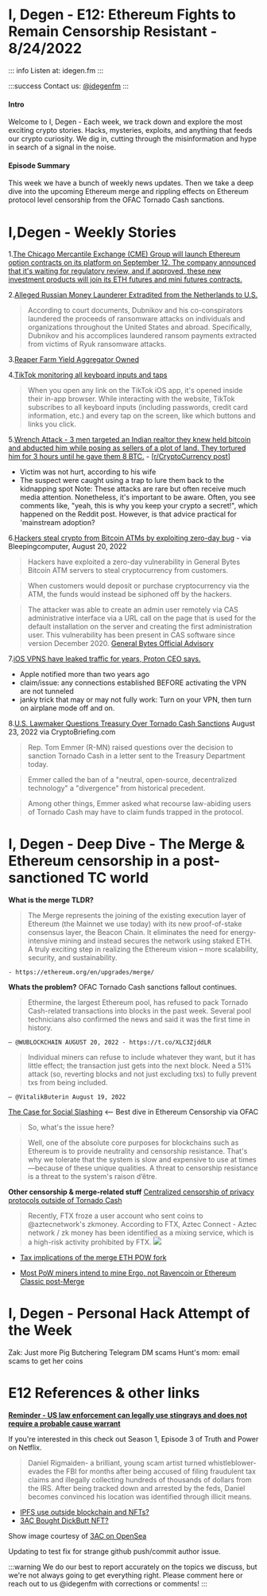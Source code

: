 # I, Degen - E12: Ethereum Fights to Remain Censorship Resistant - 8/24/2022

::: info
Listen at: idegen.fm 
:::

:::success
Contact us: [@idegenfm](https://twitter.com/idegenfm)
:::

#### Intro
Welcome to I, Degen - Each week, we track down and explore the most exciting crypto stories. Hacks, mysteries, exploits, and anything that feeds our crypto curiosity. We dig in, cutting through the misinformation and hype in search of a signal in the noise. 

#### Episode Summary
This week we have a bunch of weekly news updates. Then we take a deep dive into the upcoming Ethereum merge and rippling effects on Ethereum protocol level censorship from the OFAC Tornado Cash sanctions. 

# I,Degen - Weekly Stories

1.[The Chicago Mercantile Exchange (CME) Group will launch Ethereum option contracts on its platform on September 12. The company announced that it's waiting for regulatory review, and if approved, these new investment products will join its ETH futures and mini futures contracts.](https://bitcoinist.com/the-cme-launch-ethereum-options-ahead-of-the-merge/)

2.[Alleged Russian Money Launderer Extradited from the Netherlands to U.S.](https://www.justice.gov/opa/pr/alleged-russian-money-launderer-extradited-netherlands-us)
> According to court documents, Dubnikov and his co-conspirators laundered the proceeds of ransomware attacks on individuals and organizations throughout the United States and abroad. Specifically, Dubnikov and his accomplices laundered ransom payments extracted from victims of Ryuk ransomware attacks.

3.[Reaper Farm Yield Aggregator Owned](https://twitter.com/peckshield/status/1554423493390893057?s=12&t=rIQ0Bu1MzKT6I0UUQG8tyQ)

4.[TikTok monitoring all keyboard inputs and taps](https://krausefx.com/blog/announcing-inappbrowsercom-see-what-javascript-commands-get-executed-in-an-in-app-browser)
> When you open any link on the TikTok iOS app, it's opened inside their in-app browser. While interacting with the website, TikTok subscribes to all keyboard inputs (including passwords, credit card information, etc.) and every tap on the screen, like which buttons and links you click.

5.[Wrench Attack - 3 men targeted an Indian realtor they knew held bitcoin and abducted him while posing as sellers of a plot of land. They tortured him for 3 hours until he gave them 8 BTC.](https://timesofindia.indiatimes.com/city/lucknow/uttar-pradesh-three-take-rs-1-3-crore-ransom-in-bitcoins-from-realtor-held/articleshow/93603640.cms) - [[r/CryptoCurrency post](https://www.reddit.com/r/CryptoCurrency/comments/wt2rm6/3_men_targeted_an_indian_realtor_whom_they_knew/)]
* Victim was not hurt, according to his wife
* The suspect were caught using a trap to lure them back to the kidnapping spot 
Note: These attacks are rare but often receive much media attention. Nonetheless, it's important to be aware. Often, you see comments like, "yeah, this is why you keep your crypto a secret!", which happened on the Reddit post. However, is that advice practical for 'mainstream adoption?  

6.[Hackers steal crypto from Bitcoin ATMs by exploiting zero-day bug](https://www.bleepingcomputer.com/news/security/hackers-steal-crypto-from-bitcoin-atms-by-exploiting-zero-day-bug/) - via Bleepingcomputer, August 20, 2022 
> Hackers have exploited a zero-day vulnerability in General Bytes Bitcoin ATM servers to steal cryptocurrency from customers.

> When customers would deposit or purchase cryptocurrency via the ATM, the funds would instead be siphoned off by the hackers. 

> The attacker was able to create an admin user remotely via CAS administrative interface via a URL call on the page that is used for the default installation on the server and creating the first administration user. This vulnerability has been present in CAS software since version December 2020. 
[General Bytes Official Advisory](https://generalbytes.atlassian.net/wiki/spaces/ESD/pages/2785509377/Security+Incident+August+18th+2022)

7.[iOS VPNS have leaked traffic for years, Proton CEO says.](https://arstechnica.com/information-technology/2022/08/ios-vpns-still-leak-traffic-more-than-2-years-later-researcher-claims/)
* Apple notified more than two years ago
* claim/issue: any connections established BEFORE activating the VPN are not tunneled
* janky trick that may or may not fully work: Turn on your VPN, then turn on airplane mode off and on.  


8.[U.S. Lawmaker Questions Treasury Over Tornado Cash Sanctions](https://cryptobriefing.com/u-s-lawmaker-questions-treasury-over-tornado-cash-sanctions/) August 23, 2022  via CryptoBriefing.com  
> Rep. Tom Emmer (R-MN) raised questions over the decision to sanction Tornado Cash in a letter sent to the Treasury Department today.

> Emmer called the ban of a "neutral, open-source, decentralized technology" a "divergence" from historical precedent.

> Among other things, Emmer asked what recourse law-abiding users of Tornado Cash may have to claim funds trapped in the protocol. 

# I, Degen - Deep Dive - The Merge & Ethereum censorship in a post-sanctioned TC world

**What is the merge TLDR?**
> The Merge represents the joining of the existing execution layer of Ethereum (the Mainnet we use today) with its new proof-of-stake consensus layer, the Beacon Chain. It eliminates the need for energy-intensive mining and instead secures the network using staked ETH. A truly exciting step in realizing the Ethereum vision – more scalability, security, and sustainability.

`- https://ethereum.org/en/upgrades/merge/`

**Whats the problem?**
OFAC Tornado Cash sanctions fallout continues. 
> Ethermine, the largest Ethereum pool, has refused to pack Tornado Cash-related transactions into blocks in the past week. Several pool technicians also confirmed the news and said it was the first time in history.
>  
`— @WUBLOCKCHAIN AUGUST 20, 2022 - https://t.co/XLC3ZjddLR`

> Individual miners can refuse to include whatever they want, but it has little effect; the transaction just gets into the next block.
> Need a 51% attack (so, reverting blocks and not just excluding txs) to fully prevent txs from being included.

    — @VitalikButerin August 19, 2022

[The Case for Social Slashing](https://ercwl.medium.com/the-case-for-social-slashing-59277ff4d9c7) <-- Best dive in Ethereum Censorship via OFAC 


> So, what's the issue here?

> Well, one of the absolute core purposes for blockchains such as Ethereum is to provide neutrality and censorship resistance. That's why we tolerate that the system is slow and expensive to use at times—because of these unique qualities. A threat to censorship resistance is a threat to the system's raison d’être.

**Other censorship & merge-related stuff**
[Centralized censorship of privacy protocols outside of Tornado Cash](https://twitter.com/wublockchain/status/1560417501053616131?s=21&t=8gvk3CMPIhQ-gH59rw4Txg)
>Recently, FTX froze a user account who sent coins to @aztecnetwork's zkmoney. According to FTX, Aztec Connect - Aztec network / zk money has been identified as a mixing service, which is a high-risk activity prohibited by FTX.
 ![](https://hackmd.io/_uploads/HJSX467Js.png)

* [Tax implications of the merge ETH POW fork](https://www.reddit.com/r/ethereum/comments/wrr8t4/the_irs_is_going_to_have_a_field_day_if_ethpow/)

* [Most PoW miners intend to mine Ergo, not Ravencoin or Ethereum Classic post-Merge](https://www.reddit.com/r/CryptoCurrency/comments/wvl7gl/most_pow_miners_intend_to_mine_ergo_not_ravencoin/)

# I, Degen - Personal Hack Attempt of the Week
Zak: Just more Pig Butchering Telegram DM scams
Hunt's mom: email scams to get her coins

# E12 References & other links
**[Reminder - US law enforcement can legally use stingrays and does not require a probable cause warrant](https://www.reddit.com/r/privacy/comments/wt65g5/til_us_law_enforcement_can_legally_use_stingrays/)**

If you're interested in this check out Season 1, Episode 3 of Truth and Power on Netflix.  

> Daniel Rigmaiden- a brilliant, young scam artist turned whistleblower-evades the FBI for months after being accused of filing fraudulent tax claims and illegally collecting hundreds of thousands of dollars from the IRS. After being tracked down and arrested by the feds, Daniel becomes convinced his location was identified through illicit means. 

* [IPFS use outside blockchain and NFTs?](https://www.reddit.com/r/cuboulder/comments/wuzp5i/how_to_get_your_textbook_for_free_definitely/)
* [3AC Bought DickButt NFT?](https://www.reddit.com/r/CryptoCurrency/comments/vy84rw/3ac_borrowed_millions_from_voyagerblockfi_user/)

Show image courtesy of [3AC on OpenSea](https://opensea.io/assets/ethereum/0x42069abfe407c60cf4ae4112bedead391dba1cdb/1462)

Updating to test fix for strange github push/commit author issue. 

:::warning
We do our best to report accurately on the topics we discuss, but we're not always going to get everything right. Please comment here or reach out to us @idegenfm with corrections or comments!
:::
